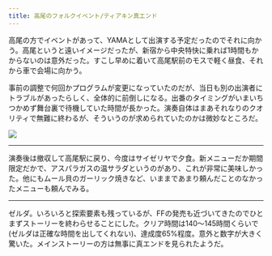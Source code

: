 ```yaml
---
title: 高尾のフォルクイベント/ティアキン真エンド
---
```


高尾の方でイベントがあって、YAMAとして出演する予定だったのでそれに向かう。高尾というと遠いイメージだったが、新宿から中央特快に乗れば1時間もかからないのは意外だった。すこし早めに着いて高尾駅前のモスで軽く昼食、それから車で会場に向かう。

事前の調整で何回かプログラムが変更になっていたのだが、当日も別の出演者にトラブルがあったらしく、全体的に前倒しになる。出番のタイミングがいまいちつかめず舞台裏で待機していた時間が長かった。演奏自体はまあそれなりのクオリティで無難に終わるが、そういうのが求められていたのかは微妙なところだ。

![](https://photos.apkas.net/medium/202306/20230618-134521.webp)

---

演奏後は撤収して高尾駅に戻り、今度はサイゼリヤで夕食。新メニューだか期間限定だかで、アスパラガスの温サラダというのがあり、これが非常に美味しかった。他にもムール貝のガーリック焼きなど、いままであまり頼んだことのなかったメニューも頼んでみる。

---

ゼルダ。いろいろと探索要素も残っているが、FFの発売も近づいてきたのでひとまずストーリーを終わらせることにした。クリア時間は140〜145時間くらいで (ゼルダは正確な時間を出してくれない)、達成度65%程度。意外と数字が大きく驚いた。メインストーリーの方は無事に真エンドを見られたようだ。
